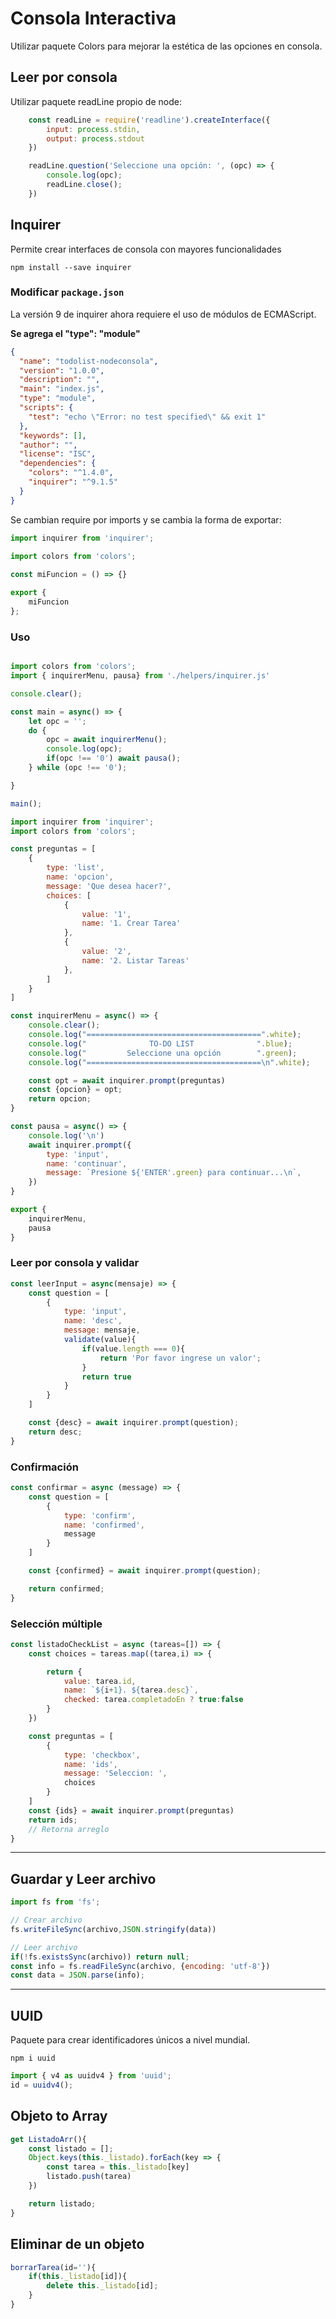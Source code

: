 # Consola Interactiva

Utilizar paquete Colors para mejorar la estética de las opciones en consola.

## Leer por consola

Utilizar paquete readLine propio de node:

```js
    const readLine = require('readline').createInterface({
        input: process.stdin,
        output: process.stdout
    })

    readLine.question('Seleccione una opción: ', (opc) => {
        console.log(opc);
        readLine.close();
    })
```

## Inquirer

Permite crear interfaces de consola con mayores funcionalidades

```npm install --save inquirer```

### Modificar `package.json`

La versión 9 de inquirer ahora requiere el uso de módulos de ECMAScript. 

**Se agrega el "type": "module"**

```json
{
  "name": "todolist-nodeconsola",
  "version": "1.0.0",
  "description": "",
  "main": "index.js",
  "type": "module",
  "scripts": {
    "test": "echo \"Error: no test specified\" && exit 1"
  },
  "keywords": [],
  "author": "",
  "license": "ISC",
  "dependencies": {
    "colors": "^1.4.0",
    "inquirer": "^9.1.5"
  }
}

```

Se cambian require por imports y se cambia la forma de exportar:

```js
import inquirer from 'inquirer';
 
import colors from 'colors';
```

```js
const miFuncion = () => {}

export {
    miFuncion
};
```

### Uso

```js title="App.js"

import colors from 'colors';
import { inquirerMenu, pausa} from './helpers/inquirer.js'

console.clear();

const main = async() => {
    let opc = '';
    do {
        opc = await inquirerMenu();
        console.log(opc);
        if(opc !== '0') await pausa();
    } while (opc !== '0');

}

main();
```

```js title="inquirer.js"
import inquirer from 'inquirer';
import colors from 'colors';

const preguntas = [
    {
        type: 'list',
        name: 'opcion',
        message: 'Que desea hacer?',
        choices: [
            {
                value: '1',
                name: '1. Crear Tarea'
            },
            {
                value: '2',
                name: '2. Listar Tareas'
            },
        ]
    }
]

const inquirerMenu = async() => {
    console.clear();
    console.log("=======================================".white);
    console.log("              TO-DO LIST              ".blue);
    console.log("         Seleccione una opción        ".green);
    console.log("=======================================\n".white);

    const opt = await inquirer.prompt(preguntas)
    const {opcion} = opt;
    return opcion;
}

const pausa = async() => {
    console.log('\n')
    await inquirer.prompt({
        type: 'input',
        name: 'continuar',
        message: `Presione ${'ENTER'.green} para continuar...\n`,
    })
}

export {
    inquirerMenu,
    pausa
}
```

### Leer por consola y validar

```js
const leerInput = async(mensaje) => {
    const question = [
        {
            type: 'input',
            name: 'desc',
            message: mensaje,
            validate(value){
                if(value.length === 0){
                    return 'Por favor ingrese un valor';
                }
                return true
            }
        }
    ]

    const {desc} = await inquirer.prompt(question);
    return desc;
}
```

### Confirmación 

```js
const confirmar = async (message) => {
    const question = [
        {
            type: 'confirm',
            name: 'confirmed',
            message
        }
    ]

    const {confirmed} = await inquirer.prompt(question);

    return confirmed;
}
```

### Selección múltiple

```js
const listadoCheckList = async (tareas=[]) => { 
    const choices = tareas.map((tarea,i) => {

        return {
            value: tarea.id,
            name: `${i+1}. ${tarea.desc}`,
            checked: tarea.completadoEn ? true:false
        }
    })

    const preguntas = [
        {
            type: 'checkbox',
            name: 'ids',
            message: 'Seleccion: ',
            choices
        }
    ]
    const {ids} = await inquirer.prompt(preguntas)
    return ids;
    // Retorna arreglo
}
```

---

## Guardar y Leer archivo

```js
import fs from 'fs';

// Crear archivo
fs.writeFileSync(archivo,JSON.stringify(data))

// Leer archivo
if(!fs.existsSync(archivo)) return null;
const info = fs.readFileSync(archivo, {encoding: 'utf-8'})
const data = JSON.parse(info);
```

---

## UUID

Paquete para crear identificadores únicos a nivel mundial.

```npm i uuid```

```js title="Crear ID"
import { v4 as uuidv4 } from 'uuid';
id = uuidv4();
```

## Objeto to Array

```js
get ListadoArr(){
    const listado = [];
    Object.keys(this._listado).forEach(key => {
        const tarea = this._listado[key]
        listado.push(tarea)
    })

    return listado;
}
```

## Eliminar de un objeto

```js
borrarTarea(id=''){
    if(this._listado[id]){
        delete this._listado[id];
    }
}
```